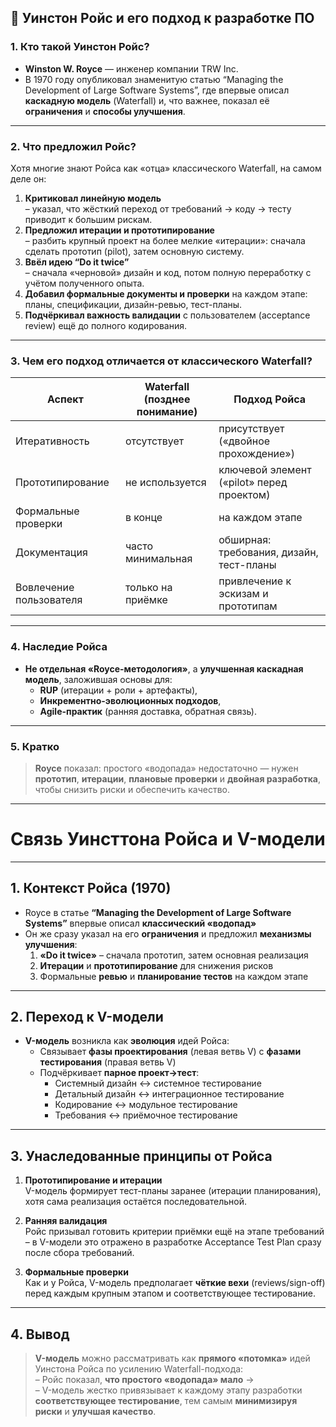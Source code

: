 ## 👤 Уинстон Ройс и его подход к разработке ПО

### 1. Кто такой Уинстон Ройс?

- **Winston W. Royce** — инженер компании TRW Inc.
- В 1970 году опубликовал знаменитую статью “Managing the Development of Large Software Systems”, где впервые описал **каскадную модель** (Waterfall) и, что важнее, показал её **ограничения** и **способы улучшения**.

---

### 2. Что предложил Ройс?

Хотя многие знают Ройса как «отца» классического Waterfall, на самом деле он:

1. **Критиковал линейную модель**  
   – указал, что жёсткий переход от требований → коду → тесту приводит к большим рискам.
2. **Предложил итерации и прототипирование**  
   – разбить крупный проект на более мелкие «итерации»: сначала сделать прототип (pilot), затем основную систему.
3. **Ввёл идею “Do it twice”**  
   – сначала «черновой» дизайн и код, потом полную переработку с учётом полученного опыта.
4. **Добавил формальные документы и проверки** на каждом этапе: планы, спецификации, дизайн-ревью, тест-планы.
5. **Подчёркивал важность валидации** с пользователем (acceptance review) ещё до полного кодирования.

---

### 3. Чем его подход отличается от классического Waterfall?

| Аспект                         | Waterfall (позднее понимание) | Подход Ройса                            |
|-------------------------------|-------------------------------|-----------------------------------------|
| Итеративность                  | отсутствует                   | присутствует («двойное прохождение»)     |
| Прототипирование               | не используется               | ключевой элемент («pilot» перед проектом)|
| Формальные проверки            | в конце                       | на каждом этапе                         |
| Документация                   | часто минимальная             | обширная: требования, дизайн, тест-планы|
| Вовлечение пользователя        | только на приёмке             | привлечение к эскизам и прототипам      |

---

### 4. Наследие Ройса

- **Не отдельная «Royce-методология»**, а **улучшенная каскадная модель**, заложившая основы для:
    - **RUP** (итерации + роли + артефакты),
    - **Инкрементно-эволюционных подходов**,
    - **Agile-практик** (ранняя доставка, обратная связь).

---

### 5. Кратко

> **Royce** показал: простого «водопада» недостаточно — нужен **прототип**, **итерации**, **плановые проверки** и **двойная разработка**, чтобы снизить риски и обеспечить качество.  


---

# Связь Уинсттона Ройса и V-модели

---

## 1. Контекст Ройса (1970)

- Royce в статье **“Managing the Development of Large Software Systems”** впервые описал **классический «водопад»**
- Он же сразу указал на его **ограничения** и предложил **механизмы улучшения**:
    1. **«Do it twice»** – сначала прототип, затем основная реализация
    2. **Итерации** и **прототипирование** для снижения рисков
    3. Формальные **ревью** и **планирование тестов** на каждом этапе

---

## 2. Переход к V-модели

- **V-модель** возникла как **эволюция** идей Ройса:
    - Связывает **фазы проектирования** (левая ветвь V) с **фазами тестирования** (правая ветвь V)
    - Подчёркивает **парное проект→тест**:
        - Системный дизайн ↔ системное тестирование
        - Детальный дизайн ↔ интеграционное тестирование
        - Кодирование ↔ модульное тестирование
        - Требования ↔ приёмочное тестирование

---

## 3. Унаследованные принципы от Ройса

1. **Прототипирование и итерации**  
   V-модель формирует тест-планы заранее (итерации планирования), хотя сама реализация остаётся последовательной.

2. **Ранняя валидация**  
   Ройс призывал готовить критерии приёмки ещё на этапе требований – в V-модели это отражено в разработке Acceptance Test Plan сразу после сбора требований.

3. **Формальные проверки**  
   Как и у Ройса, V-модель предполагает **чёткие вехи** (reviews/sign-off) перед каждым крупным этапом и соответствующее тестирование.

---

## 4. Вывод

> **V-модель** можно рассматривать как **прямого «потомка»** идей Уинстона Ройса по усилению Waterfall-подхода:  
> – Ройс показал, **что простого «водопада» мало** →  
> – V-модель жестко привязывает к каждому этапу разработки **соответствующее тестирование**, тем самым **минимизируя риски** и **улучшая качество**.  
